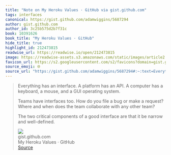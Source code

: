 ```yaml
---
title: "Note on My Heroku Values · GitHub via gist.github.com"
tags: interfaces
canonical: https://gist.github.com/adamwiggins/5687294
author: gist.github.com
author_id: 3c25b575d2b7f31c
book: 10391626
book_title: "My Heroku Values · GitHub"
hide_title: true
highlight_id: 212473815
readwise_url: https://readwise.io/open/212473815
image: https://readwise-assets.s3.amazonaws.com/static/images/article2.74d541386bbf.png
favicon_url: https://s2.googleusercontent.com/s2/favicons?domain=gist.github.com
source_emoji: 🌐
source_url: "https://gist.github.com/adamwiggins/5687294#:~:text=Everything%20has%20an,narrow%20and%20well-defined."
---
```


> Everything has an interface. A platform has an API. A computer has a keyboard, a mouse, and a GUI operating system.
> 
> Teams have interfaces too. How do you file a bug or make a request? Where and when does the team collaborate with any other team?
> 
> The two critical components of a good interface are that it be narrow and well-defined.
> <div class="quoteback-footer"><div class="quoteback-avatar"><img class="mini-favicon" src="https://s2.googleusercontent.com/s2/favicons?domain=gist.github.com"></div><div class="quoteback-metadata"><div class="metadata-inner"><span style="display:none">FROM:</span><div aria-label="gist.github.com" class="quoteback-author"> gist.github.com</div><div aria-label="My Heroku Values · GitHub" class="quoteback-title"> My Heroku Values · GitHub</div></div></div><div class="quoteback-backlink"><a target="_blank" aria-label="go to the full text of this quotation" rel="noopener" href="https://gist.github.com/adamwiggins/5687294#:~:text=Everything%20has%20an,narrow%20and%20well-defined." class="quoteback-arrow"> Source</a></div></div>